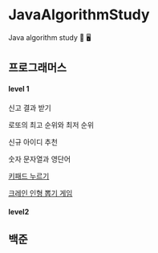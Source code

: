 # JavaAlgorithmStudy
Java algorithm study 📝 🖥

<h2>프로그래머스</h2>

<h4>level 1</h4>

신고 결과 받기

로또의 최고 순위와 최저 순위

신규 아이디 추천

숫자 문자열과 영단어

<a href=https://github.com/juhee77/JavaAlgorithmStudy/blob/master/src/%ED%94%84%EB%A1%9C%EA%B7%B8%EB%9E%98%EB%A8%B8%EC%8A%A4/level1/keyPad.java> 키패드 누르기 </a>
 
<a href=https://github.com/juhee77/JavaAlgorithmStudy/blob/master/src/%ED%94%84%EB%A1%9C%EA%B7%B8%EB%9E%98%EB%A8%B8%EC%8A%A4/level1/puppetDraw_stack.java>
크레인 인형 뽑기 게임</a> 

  
  
<h4>level2</h4>


<h2>백준</h2>
